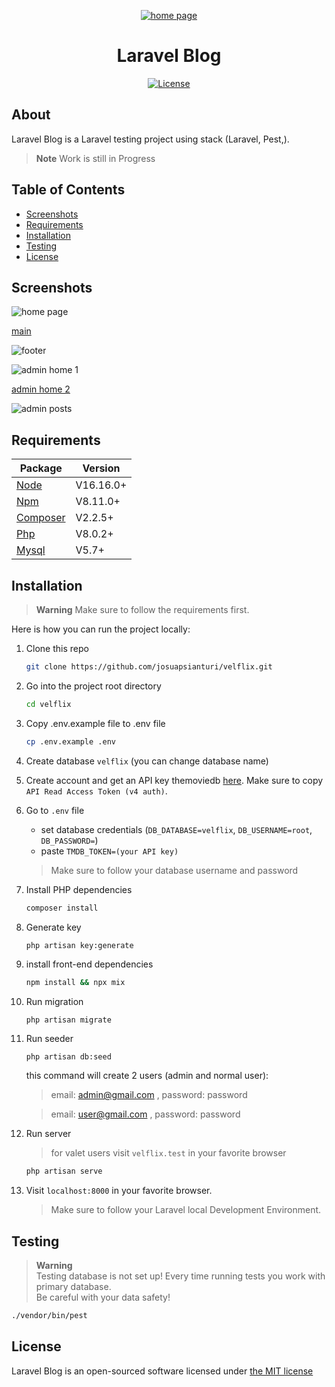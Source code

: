 <div align="center">
<a href="https://github.com/muxailk/laravel_blog">

![home page](https://github.com/muxailk/laravel_blog/blob/master/public/images/readme/logo.png)

</a>
</div>

<h1 align="center">Laravel Blog</h1>
<p align="center"><a href="https://github.com/josuapsianturi/velflix/blob/main/LICENSE"><img src="https://poser.pugx.org/cpriego/valet-linux/license.svg" alt="License"></a>
</p>

## About

Laravel Blog is a Laravel testing project using stack (Laravel, Pest,).

> **Note**
>   Work is still in Progress

## Table of Contents

* [Screenshots](#screenshots)
* [Requirements](#requirements)
* [Installation](#installation)
* [Testing](#testing)
* [License](#license)

<a name="screenshots"></a>
## Screenshots

![home page](https://github.com/muxailk/laravel_blog/blob/master/public/images/readme/Screenshot_1.jpg)

[main](https://github.com/muxailk/laravel_blog/blob/master/public/images/readme/Screenshot_2.jpg)

![footer](https://github.com/muxailk/laravel_blog/blob/master/public/images/readme/Screenshot_3.jpg)

![admin home 1](https://github.com/muxailk/laravel_blog/blob/master/public/images/readme/Screenshot_4.jpg)

[admin home 2](https://github.com/muxailk/laravel_blog/blob/master/public/images/readme/Screenshot_5.jpg)

![admin posts](https://github.com/muxailk/laravel_blog/blob/master/public/images/readme/Screenshot_6.jpg)

<a name="requirements"></a>
## Requirements

Package | Version
--- | ---
[Node](https://nodejs.org/en/) | V16.16.0+
[Npm](https://nodejs.org/en/)  | V8.11.0+ 
[Composer](https://getcomposer.org/)  | V2.2.5+
[Php](https://www.php.net/)  | V8.0.2+
[Mysql](https://www.mysql.com/)  |V5.7+

<a name="installation"></a>
## Installation

> **Warning**
>   Make sure to follow the requirements first.

Here is how you can run the project locally:
1. Clone this repo
    ```sh
    git clone https://github.com/josuapsianturi/velflix.git
    ```

1. Go into the project root directory
    ```sh
    cd velflix
    ```

1. Copy .env.example file to .env file
    ```sh
    cp .env.example .env
    ```
1. Create database `velflix` (you can change database name)

1. Create account and get an API key themoviedb [ here](https://www.themoviedb.org/settings/api). Make sure to copy `API Read Access Token (v4 auth)`.

1. Go to `.env` file 
    - set database credentials (`DB_DATABASE=velflix`, `DB_USERNAME=root`, `DB_PASSWORD=`)
    - paste `TMDB_TOKEN=(your API key)` 
    > Make sure to follow your database username and password

1. Install PHP dependencies 
    ```sh
    composer install
    ```

1. Generate key 
    ```sh
    php artisan key:generate
    ```

1. install front-end dependencies
    ```sh
    npm install && npx mix
    ```

1. Run migration
    ```
    php artisan migrate
    ```
    
1. Run seeder
    ```
    php artisan db:seed
    ```
    this command will create 2 users (admin and normal user):
     > email: admin@gmail.com , password: password

     > email: user@gmail.com , password: password 

1. Run server 
    > for valet users visit `velflix.test` in your favorite browser
   
    ```sh
    php artisan serve
    ```  

1. Visit `localhost:8000` in your favorite browser.     

    > Make sure to follow your Laravel local Development Environment.

<a name="testing"></a>
## Testing

> **Warning** <br>
> Testing database is not set up!
> Every time running tests you work with primary database.<br> Be careful with your data safety!

```sh
./vendor/bin/pest
```


<a name="license"></a>

## License
Laravel Blog is an open-sourced software licensed under [the MIT license](https://github.com/muxailk/laravel_blog/blob/main/LICENSE)
